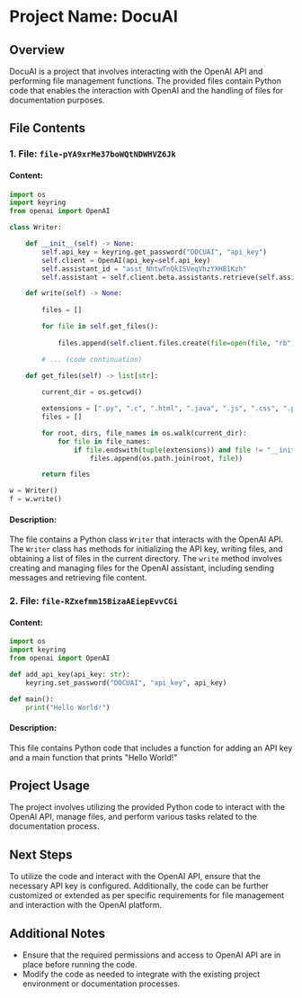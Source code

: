 
# Project Name: DocuAI

## Overview
DocuAI is a project that involves interacting with the OpenAI API and performing file management functions. The provided files contain Python code that enables the interaction with OpenAI and the handling of files for documentation purposes.

## File Contents
### 1. File: `file-pYA9xrMe37boWQtNDWHVZ6Jk`
#### Content:
```python
import os
import keyring
from openai import OpenAI

class Writer:

    def __init__(self) -> None:
        self.api_key = keyring.get_password("DOCUAI", "api_key")
        self.client = OpenAI(api_key=self.api_key)
        self.assistant_id = "asst_NhtwTnQkISVeqVhzYXHB1Kzh"
        self.assistant = self.client.beta.assistants.retrieve(self.assistant_id)

    def write(self) -> None:
        
        files = []

        for file in self.get_files():
        
            files.append(self.client.files.create(file=open(file, "rb"), purpose="assistants").id)

        # ... (code continuation)

    def get_files(self) -> list[str]:
        
        current_dir = os.getcwd()

        extensions = [".py", ".c", ".html", ".java", ".js", ".css", ".php", ".rb", ".ts"]
        files = []

        for root, dirs, file_names in os.walk(current_dir):
            for file in file_names:
                if file.endswith(tuple(extensions)) and file != "__init__.py":
                    files.append(os.path.join(root, file))

        return files

w = Writer()
f = w.write()
```
#### Description:
The file contains a Python class `Writer` that interacts with the OpenAI API. The `Writer` class has methods for initializing the API key, writing files, and obtaining a list of files in the current directory. The `write` method involves creating and managing files for the OpenAI assistant, including sending messages and retrieving file content.

### 2. File: `file-RZxefmm15BizaAEiepEvvCGi`
#### Content:
```python
import os
import keyring 
from openai import OpenAI

def add_api_key(api_key: str):
    keyring.set_password("DOCUAI", "api_key", api_key)

def main():
    print("Hello World!")
```
#### Description:
This file contains Python code that includes a function for adding an API key and a main function that prints "Hello World!"

## Project Usage
The project involves utilizing the provided Python code to interact with the OpenAI API, manage files, and perform various tasks related to the documentation process.

## Next Steps
To utilize the code and interact with the OpenAI API, ensure that the necessary API key is configured. Additionally, the code can be further customized or extended as per specific requirements for file management and interaction with the OpenAI platform.

## Additional Notes
- Ensure that the required permissions and access to OpenAI API are in place before running the code.
- Modify the code as needed to integrate with the existing project environment or documentation processes.
